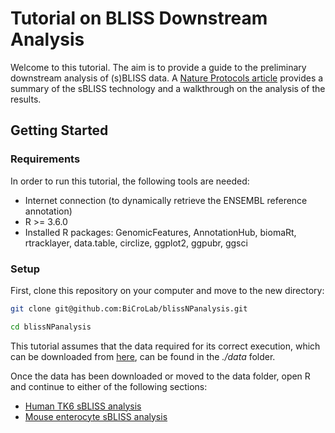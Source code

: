 # Tutorial on BLISS Downstream Analysis

Welcome to this tutorial. The aim is to provide a guide to the
preliminary downstream analysis of (s)BLISS data. A [Nature Protocols
article]() provides a summary of the sBLISS technology and a walkthrough
on the analysis of the results.

## Getting Started

### Requirements

In order to run this tutorial, the following tools are needed:
* Internet connection (to dynamically retrieve the ENSEMBL reference
annotation)
* R \>= 3.6.0
* Installed R packages: GenomicFeatures,
AnnotationHub, biomaRt, rtracklayer, data.table, circlize, ggplot2,
ggpubr, ggsci

### Setup

First, clone this repository on your computer and move to the new
directory:

``` bash
git clone git@github.com:BiCroLab/blissNPanalysis.git

cd blissNPanalysis
```

This tutorial assumes that the data required for its correct execution,
which can be downloaded from [here](), can be found in the *./data*
folder.

Once the data has been downloaded or moved to the data folder, open R
and continue to either of the following sections:

* [Human TK6 sBLISS analysis](README_human.md)
* [Mouse enterocyte sBLISS analysis](README_mouse.md)
